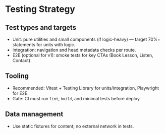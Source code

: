# Testing Strategy

## Test types and targets

- Unit: pure utilities and small components (if logic-heavy) — target 70%+ statements for units with logic.
- Integration: navigation and head metadata checks per route.
- E2E (optional for v1): smoke tests for key CTAs (Book Lesson, Listen, Contact).

## Tooling

- Recommended: Vitest + Testing Library for units/integration, Playwright for E2E.
- Gate: CI must run `lint`, `build`, and minimal tests before deploy.

## Data management

- Use static fixtures for content; no external network in tests.
